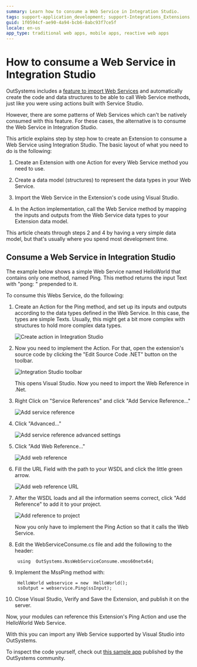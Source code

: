 ```yaml
---
summary: Learn how to consume a Web Service in Integration Studio.
tags: support-application_development; support-Integrations_Extensions; support-Integrations_Extensions-featured
guid: 1f0594cf-ae90-4a94-bcb6-8abc93f7ce5f
locale: en-us
app_type: traditional web apps, mobile apps, reactive web apps
---
```


# How to consume a Web Service in Integration Studio

OutSystems includes a [feature to import Web Services](https://success.outsystems.com/Documentation/11/Extensibility_and_Integration/SOAP/Consuming_SOAP_Web_Services) and automatically create the code and data structures to be able to call Web Service methods, just like you were using actions built with Service Studio.

However, there are some patterns of Web Services which can't be natively consumed with this feature. For these cases, the alternative is to consume the Web Service in Integration Studio.

This article explains step by step how to create an Extension to consume a Web Service using Integration Studio. The basic layout of what you need to do is the following:

1. Create an Extension with one Action for every Web Service method you need to use.

1. Create a data model (structures) to represent the data types in your Web Service.

1. Import the Web Service in the Extension's code using Visual Studio.

1. In the Action implementation, call the Web Service method by mapping the inputs and outputs from the Web Service data types to your Extension data model.

This article cheats through steps 2 and 4 by having a very simple data model, but that's usually where you spend most development time.

## Consume a Web Service in Integration Studio

The example below shows a simple Web Service named HelloWorld that contains only one method, named Ping. This method returns the input Text with "pong: " prepended to it.

To consume this Webs Service, do the following:

1. Create an Action for the Ping method, and set up its inputs and outputs according to the data types defined in the Web Service. In this case, the types are simple Texts. Usually, this might get a bit more complex with structures to hold more complex data types.

    ![Create action in Integration Studio](images/How-to-consume-a-Web-Service-in-Integration-Studio_0.png)

1. Now you need to implement the Action. For that, open the extension's source code by clicking the "Edit Source Code .NET" button on the toolbar.

    ![Integration Studio toolbar](images/How-to-consume-a-Web-Service-in-Integration-Studio_1.png)

    This opens Visual Studio. Now you need to import the Web Reference in .Net.

1. Right Click on "Service References" and click "Add Service Reference..."

    ![Add service reference](images/How-to-consume-a-Web-Service-in-Integration-Studio_2.png)

1. Click "Advanced..."

    ![Add service reference advanced settings](images/How-to-consume-a-Web-Service-in-Integration-Studio_3.png)

1. Click "Add Web Reference..."

    ![Add web reference](images/How-to-consume-a-Web-Service-in-Integration-Studio_4.png)

1. Fill the URL Field with the path to your WSDL and click the little green arrow.

    ![Add web reference URL](images/How-to-consume-a-Web-Service-in-Integration-Studio_5.png)

1. After the WSDL loads and all the information seems correct, click "Add Reference" to add it to your project.

    ![Add reference to project](images/How-to-consume-a-Web-Service-in-Integration-Studio_6.png)

    Now you only have to implement the Ping Action so that it calls the Web Service.

1. Edit the WebServiceConsume.cs file and add the following to the header:

        using  OutSystems.NssWebServiceConsume.vmos60netx64;

1. Implement the MssPing method with:

        HelloWorld webservice = new  HelloWorld();
        ssOutput = webservice.Ping(ssInput);

1. Close Visual Studio, Verify and Save the Extension, and publish it on the server.

Now, your modules can reference this Extension's Ping Action and use the HelloWorld Web Service.

With this you can import any Web Service supported by Visual Studio into OutSystems.

To inspect the code yourself, check out [this sample app](https://www.outsystems.com/forge/component-overview/7374/webservice-via-extension-sample-app) published by the OutSystems community.
